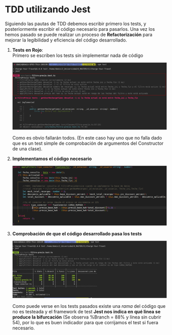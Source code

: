 # TDD utilizando Jest

Siguiendo las pautas de TDD debemos escribir primero los tests, y posteriormente escribir el código necesario para pasarlos. Una vez los hemos pasado se puede realizar un proceso de **Refactorización** para mejorar la legibilidad y eficiencia del código desarrollado. 

1. **Tests en Rojo**: \
    Primero se escriben los tests sin implementar nada de código

    ![Tests en rojo](img/test-failed.png)

    Como es obvio fallarán todos. (En este caso hay uno que no falla dado que es un test simple de comprobación de argumentos del Constructor de una clase).

2. **Implementamos el código necesario**

    ![Implementar código](img/test-code.png)

3. **Comprobación de que el código desarrollado pasa los tests**

    ![Tests en verde](img/test-pass.png)

    Como puede verse en los tests pasados existe una *rama* del código que no es testeada y el framework de test **Jest nos indica en qué linea se produce la bifurcación** (Se observa %Branch = 88% y línea sin cubrir 54), por lo que es buen indicador para que corrijamos el test si fuera necesario.
